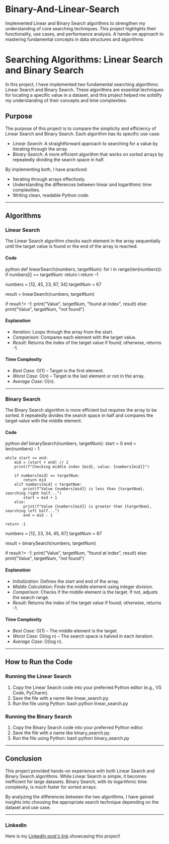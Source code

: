 # Binary-And-Linear-Search
Implemented Linear and Binary Search algorithms to strengthen my understanding of core searching techniques. This project highlights their functionality, use cases, and performance analysis. A hands-on approach to mastering fundamental concepts in data structures and algorithms
# Searching Algorithms: Linear Search and Binary Search

In this project, I have implemented two fundamental searching algorithms: Linear Search and Binary Search. These algorithms are essential techniques for locating a specific value in a dataset, and this project helped me solidify my understanding of their concepts and time complexities.

## Purpose

The purpose of this project is to compare the simplicity and efficiency of Linear Search and Binary Search. Each algorithm has its specific use case:

- *Linear Search*: A straightforward approach to searching for a value by iterating through the array.
- *Binary Search*: A more efficient algorithm that works on sorted arrays by repeatedly dividing the search space in half.

By implementing both, I have practiced:

- Iterating through arrays effectively.
- Understanding the differences between linear and logarithmic time complexities.
- Writing clean, readable Python code.

---

## Algorithms

### Linear Search

The Linear Search algorithm checks each element in the array sequentially until the target value is found or the end of the array is reached.

#### Code

python
def linearSearch(numbers, targetNum):
    for i in range(len(numbers)):
        if numbers[i] == targetNum:
            return i
    return -1

numbers = [12, 45, 23, 67, 34]
targetNum = 67

result = linearSearch(numbers, targetNum)

if result != -1:
    print("Value", targetNum, "found at index", result)
else:
    print("Value", targetNum, "not found")


#### Explanation

- *Iteration*: Loops through the array from the start.
- *Comparison*: Compares each element with the target value.
- *Result*: Returns the index of the target value if found; otherwise, returns -1.

#### Time Complexity

- *Best Case*: O(1) – Target is the first element.
- *Worst Case*: O(n) – Target is the last element or not in the array.
- *Average Case*: O(n).

---

### Binary Search

The Binary Search algorithm is more efficient but requires the array to be sorted. It repeatedly divides the search space in half and compares the target value with the middle element.

#### Code

python
def binarySearch(numbers, targetNum):
    start = 0
    end = len(numbers) - 1

    while start <= end:
        mid = (start + end) // 2
        print(f"Checking middle index {mid}, value: {numbers[mid]}")

        if numbers[mid] == targetNum:
            return mid
        elif numbers[mid] < targetNum:
            print(f"Value {numbers[mid]} is less than {targetNum}, searching right half...")
            start = mid + 1
        else:
            print(f"Value {numbers[mid]} is greater than {targetNum}, searching left half...")
            end = mid - 1

    return -1

numbers = [12, 23, 34, 45, 67]
targetNum = 67

result = binarySearch(numbers, targetNum)

if result != -1:
    print("Value", targetNum, "found at index", result)
else:
    print("Value", targetNum, "not found")


#### Explanation

- *Initialization*: Defines the start and end of the array.
- *Middle Calculation*: Finds the middle element using integer division.
- *Comparison*: Checks if the middle element is the target. If not, adjusts the search range.
- *Result*: Returns the index of the target value if found; otherwise, returns -1.

#### Time Complexity

- *Best Case*: O(1) – The middle element is the target.
- *Worst Case*: O(log n) – The search space is halved in each iteration.
- *Average Case*: O(log n).

---

## How to Run the Code

### Running the Linear Search

1. Copy the Linear Search code into your preferred Python editor (e.g., VS Code, PyCharm).
2. Save the file with a name like linear_search.py.
3. Run the file using Python:
   bash
   python linear_search.py
   

### Running the Binary Search

1. Copy the Binary Search code into your preferred Python editor.
2. Save the file with a name like binary_search.py.
3. Run the file using Python:
   bash
   python binary_search.py
   

---

## Conclusion

This project provided hands-on experience with both Linear Search and Binary Search algorithms. While Linear Search is simple, it becomes inefficient for large datasets. Binary Search, with its logarithmic time complexity, is much faster for sorted arrays.

By analyzing the differences between the two algorithms, I have gained insights into choosing the appropriate search technique depending on the dataset and use case.

---

### LinkedIn

Here is my [LinkedIn post's link](#) showcasing this project!
